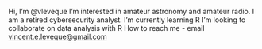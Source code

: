 Hi, I’m @vleveque
I’m interested in amateur astronomy and amateur radio.  I am a retired cybersecurity analyst.
I’m currently learning R
I’m looking to collaborate on data analysis with R
How to reach me - email vincent.e.leveque@gmail.com

<!---
vleveque/vleveque is a special repository because its `README.md` (this file) appears on your GitHub profile.
You can click the Preview link to take a look at your changes.
--->
